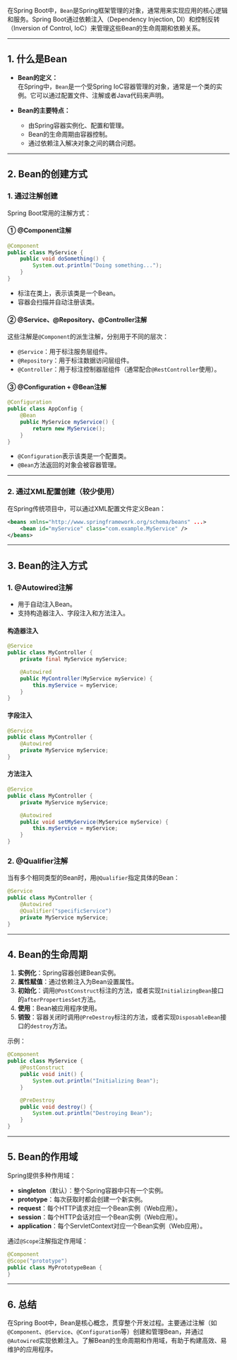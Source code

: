 在Spring Boot中，`Bean`是Spring框架管理的对象，通常用来实现应用的核心逻辑和服务。Spring Boot通过依赖注入（Dependency Injection, DI）和控制反转（Inversion of Control, IoC）来管理这些Bean的生命周期和依赖关系。

---

## **1. 什么是Bean**

- **Bean的定义：**  
    在Spring中，`Bean`是一个受Spring IoC容器管理的对象，通常是一个类的实例。它可以通过配置文件、注解或者Java代码来声明。
    
- **Bean的主要特点：**
    
    - 由Spring容器实例化、配置和管理。
    - Bean的生命周期由容器控制。
    - 通过依赖注入解决对象之间的耦合问题。

---

## **2. Bean的创建方式**

### 1. **通过注解创建**

Spring Boot常用的注解方式：

#### ① @Component注解

```java
@Component
public class MyService {
    public void doSomething() {
        System.out.println("Doing something...");
    }
}
```

- 标注在类上，表示该类是一个Bean。
- 容器会扫描并自动注册该类。

#### ② @Service、@Repository、@Controller注解

这些注解是`@Component`的派生注解，分别用于不同的层次：

- `@Service`：用于标注服务层组件。
- `@Repository`：用于标注数据访问层组件。
- `@Controller`：用于标注控制器层组件（通常配合`@RestController`使用）。

#### ③ @Configuration + @Bean注解

```java
@Configuration
public class AppConfig {
    @Bean
    public MyService myService() {
        return new MyService();
    }
}
```

- `@Configuration`表示该类是一个配置类。
- `@Bean`方法返回的对象会被容器管理。

---

### 2. **通过XML配置创建（较少使用）**

在Spring传统项目中，可以通过XML配置文件定义Bean：

```xml
<beans xmlns="http://www.springframework.org/schema/beans" ...>
    <bean id="myService" class="com.example.MyService" />
</beans>
```

---

## **3. Bean的注入方式**

### 1. **@Autowired注解**

- 用于自动注入Bean。
- 支持构造器注入、字段注入和方法注入。

#### 构造器注入

```java
@Service
public class MyController {
    private final MyService myService;

    @Autowired
    public MyController(MyService myService) {
        this.myService = myService;
    }
}
```

#### 字段注入

```java
@Service
public class MyController {
    @Autowired
    private MyService myService;
}
```

#### 方法注入

```java
@Service
public class MyController {
    private MyService myService;

    @Autowired
    public void setMyService(MyService myService) {
        this.myService = myService;
    }
}
```

### 2. **@Qualifier注解**

当有多个相同类型的Bean时，用`@Qualifier`指定具体的Bean：

```java
@Service
public class MyController {
    @Autowired
    @Qualifier("specificService")
    private MyService myService;
}
```

---

## **4. Bean的生命周期**

1. **实例化**：Spring容器创建Bean实例。
2. **属性赋值**：通过依赖注入为Bean设置属性。
3. **初始化**：调用`@PostConstruct`标注的方法，或者实现`InitializingBean`接口的`afterPropertiesSet`方法。
4. **使用**：Bean被应用程序使用。
5. **销毁**：容器关闭时调用`@PreDestroy`标注的方法，或者实现`DisposableBean`接口的`destroy`方法。

示例：

```java
@Component
public class MyService {
    @PostConstruct
    public void init() {
        System.out.println("Initializing Bean");
    }

    @PreDestroy
    public void destroy() {
        System.out.println("Destroying Bean");
    }
}
```

---

## **5. Bean的作用域**

Spring提供多种作用域：

- **singleton**（默认）：整个Spring容器中只有一个实例。
- **prototype**：每次获取时都会创建一个新实例。
- **request**：每个HTTP请求对应一个Bean实例（Web应用）。
- **session**：每个HTTP会话对应一个Bean实例（Web应用）。
- **application**：每个ServletContext对应一个Bean实例（Web应用）。

通过`@Scope`注解指定作用域：

```java
@Component
@Scope("prototype")
public class MyPrototypeBean {
}
```

---

## **6. 总结**

在Spring Boot中，Bean是核心概念，贯穿整个开发过程。主要通过注解（如`@Component`、`@Service`、`@Configuration`等）创建和管理Bean，并通过`@Autowired`实现依赖注入。了解Bean的生命周期和作用域，有助于构建高效、易维护的应用程序。